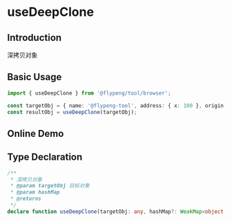 # useDeepClone

## Introduction

深拷贝对象

## Basic Usage

```ts
import { useDeepClone } from '@flypeng/tool/browser';

const targetObj = { name: '@flypeng-tool', address: { x: 100 }, origin: targetObj };
const resultObj = useDeepClone(targetObj);
```

## Online Demo

<preview path="./index.vue" title="useDeepClone" description="深拷贝函数"></preview>

## Type Declaration

```ts
/**
 * 深拷贝对象
 * @param targetObj 目标对象
 * @param hashMap
 * @returns
 */
declare function useDeepClone(targetObj: any, hashMap?: WeakMap<object, any>): any;
```
